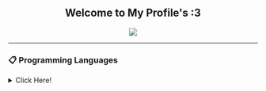 <h2 align="center"><b>Welcome to My Profile's :3</b></h2>

<a>
  <div align="center"><img src="https://lanyard.cnrad.dev/api/864830171635122198"></div>
</a>

<hr>

### 📋 Programming Languages


<details>
  <summary>Click Here!</summary>
</details>
